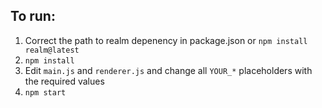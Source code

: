 ## To run:

1. Correct the path to realm depenency in package.json or `npm install realm@latest`
2. `npm install`
3. Edit `main.js` and `renderer.js` and change all `YOUR_*` placeholders with the required values
4. `npm start` 

